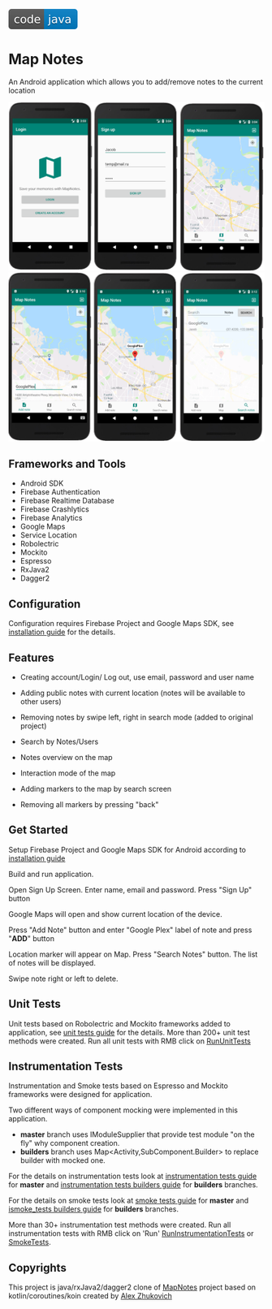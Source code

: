 ![badge](doc/images/badge.svg)  


# Map Notes

An Android application which allows you to add/remove notes to the current location 

<img src="doc/images/screen_020.png" alt="drawing" width="800"/> 

<img src="doc/images/screen_021.png" alt="drawing" width="800"/> 



## Frameworks and Tools

* Android SDK
* Firebase Authentication
* Firebase Realtime Database
* Firebase Crashlytics
* Firebase Analytics
* Google Maps
* Service Location
* Robolectric
* Mockito
* Espresso
* RxJava2 
* Dagger2





## Configuration
Configuration requires Firebase Project and Google Maps SDK, see [installation guide](doc/installation_guide.md) for the details.





## Features
* Creating account/Login/ Log out, use email, password and user name

* Adding public notes with current location (notes will be available to other users)

* Removing notes by swipe left, right in search mode (added to original project)

* Search by Notes/Users

* Notes overview on the map

* Interaction mode of the map

* Adding markers to the map by search screen

* Removing all markers by pressing "back"

  



## Get Started

Setup Firebase Project and Google Maps SDK for Android according to [installation guide](doc/installation_guide)

Build and run application. 

Open Sign Up Screen. Enter name, email and password. Press "Sign Up" button

Google Maps will open and show current location of the device.

Press "Add Note" button and enter "Google Plex" label of note and press "**ADD**" button

Location marker will appear on Map. Press "Search Notes" button. The list of notes will be displayed.

Swipe note right or left to delete.



## Unit Tests
Unit tests based on Robolectric and Mockito frameworks added to application, see [unit tests guide](doc/unit_tests_guide.md) for the details. More than 200+ unit test methods were created. Run all unit tests with RMB click on [RunUnitTests](app/src/test/java/ru/vpcb/map/notes/RunUnitTests.java) 

## Instrumentation Tests

Instrumentation and Smoke tests based on Espresso and Mockito frameworks were designed for application.

Two  different ways of component mocking were implemented in this application. 

- **master** branch uses IModuleSupplier that provide test module "on the fly" why component creation. 
- **builders** branch uses Map<Activity,SubComponent.Builder> to replace builder with mocked one.

For the details  on instrumentation tests look at [instrumentation tests guide](doc/instrumentation_tests_guide.md) for **master** and [instrumentation tests builders guide](doc/instrumentation_tests_builders_guide.md) for **builders** branches.

For the details  on smoke tests look at [smoke tests guide](doc/smoke_tests_guide.md) for **master** and [ismoke_tests builders guide](doc/smoke_tests_builders_guide.md) for **builders** branches.



More than 30+ instrumentation  test methods were created. Run all instrumentation tests with RMB click on 'Run'  [RunInstrumentationTests](app/src/androidTest/java/ru/vpcb/map/notes/RunInstrumentationTests.java) or [SmokeTests](app/src/androidTest/java/ru/vpcb/map/notes/SmokeTests.java). 



## Copyrights

This project is java/rxJava2/dagger2 clone of [MapNotes](https://github.com/AlexZhukovich/MapNotes) project based on kotlin/coroutines/koin created by [Alex Zhukovich](https://github.com/AlexZhukovich/)


